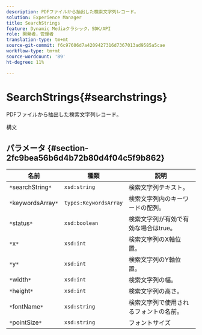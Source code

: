 ```yaml
---
description: PDFファイルから抽出した検索文字列レコード。
solution: Experience Manager
title: SearchStrings
feature: Dynamic Mediaクラシック，SDK/API
role: 開発者，管理者
translation-type: tm+mt
source-git-commit: f6c97606d7a4209427316d7367013ad9585a5cae
workflow-type: tm+mt
source-wordcount: '89'
ht-degree: 11%

---
```



# SearchStrings{#searchstrings}

PDFファイルから抽出した検索文字列レコード。

構文

## パラメータ {#section-2fc9bea56b6d4b72b80d4f04c5f9b862}

| 名前 | 種類 | 説明 |
|---|---|---|
| `*`searchString`*` | `xsd:string` | 検索文字列テキスト。 |
| `*`keywordsArray`*` | `types:KeywordsArray` | 検索文字列内のキーワードの配列。 |
| `*`status`*` | `xsd:boolean` | 検索文字列が有効で有効な場合はtrue。 |
| `*`x`*` | `xsd:int` | 検索文字列のX軸位置。 |
| `*`y`*` | `xsd:int` | 検索文字列のY軸位置。 |
| `*`width`*` | `xsd:int` | 検索文字列の幅。 |
| `*`height`*` | `xsd:int` | 検索文字列の高さ。 |
| `*`fontName`*` | `xsd:string` | 検索文字列で使用されるフォントの名前。 |
| `*`pointSize`*` | `xsd:string` | フォントサイズ |

